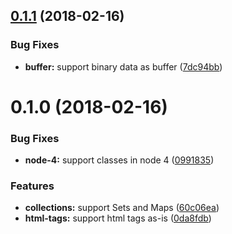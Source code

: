 <a name="0.1.1"></a>
## [0.1.1](https://github.com/nicojs/node-surrial/compare/v0.1.0...v0.1.1) (2018-02-16)


### Bug Fixes

* **buffer:** support binary data as buffer ([7dc94bb](https://github.com/nicojs/node-surrial/commit/7dc94bb))



<a name="0.1.0"></a>
# 0.1.0 (2018-02-16)


### Bug Fixes

* **node-4:** support classes in node 4 ([0991835](https://github.com/nicojs/node-surrial/commit/0991835))


### Features

* **collections:** support Sets and Maps ([60c06ea](https://github.com/nicojs/node-surrial/commit/60c06ea))
* **html-tags:** support html tags as-is ([0da8fdb](https://github.com/nicojs/node-surrial/commit/0da8fdb))



